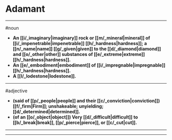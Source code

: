 # Adamant
---
#noun
- **An [[i/_imaginary|imaginary]] rock or [[m/_mineral|mineral]] of [[i/_impenetrable|impenetrable]] [[h/_hardness|hardness]]; a [[n/_name|name]] [[g/_given|given]] to the [[d/_diamond|diamond]] and [[o/_other|other]] substances of [[e/_extreme|extreme]] [[h/_hardness|hardness]].**
- **An [[e/_embodiment|embodiment]] of [[i/_impregnable|impregnable]] [[h/_hardness|hardness]].**
- **A [[l/_lodestone|lodestone]].**
---
#adjective
- **(said of [[p/_people|people]] and their [[c/_conviction|conviction]]) [[f/_firm|Firm]]; unshakeable; unyielding; [[d/_determined|determined]].**
- **(of an [[o/_object|object]]) Very [[d/_difficult|difficult]] to [[b/_break|break]], [[p/_pierce|pierce]], or [[c/_cut|cut]].**
---
---
